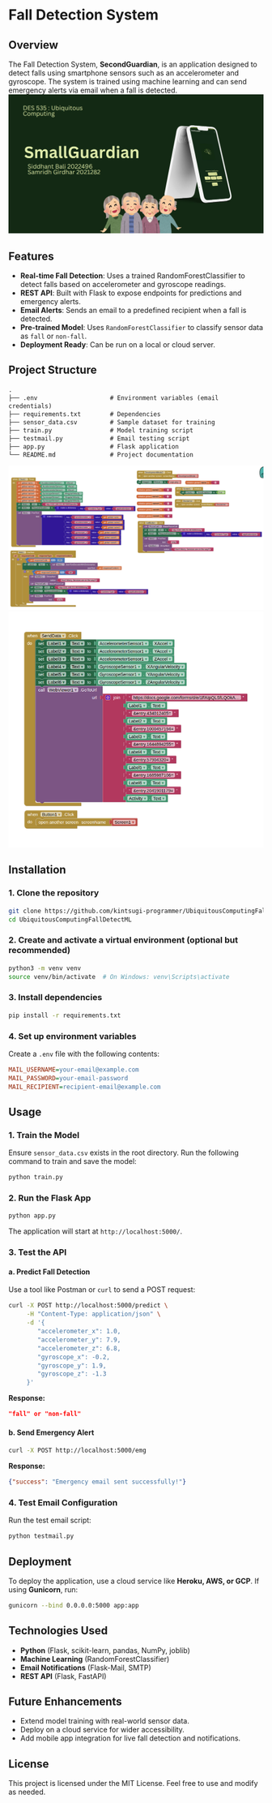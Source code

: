 # Fall Detection System

## Overview
The Fall Detection System, **SecondGuardian**, is an application designed to detect falls using smartphone sensors such as an accelerometer and gyroscope. The system is trained using machine learning and can send emergency alerts via email when a fall is detected.
![alt text](image-2.png)
## Features
- **Real-time Fall Detection**: Uses a trained RandomForestClassifier to detect falls based on accelerometer and gyroscope readings.
- **REST API**: Built with Flask to expose endpoints for predictions and emergency alerts.
- **Email Alerts**: Sends an email to a predefined recipient when a fall is detected.
- **Pre-trained Model**: Uses `RandomForestClassifier` to classify sensor data as `fall` or `non-fall`.
- **Deployment Ready**: Can be run on a local or cloud server.

## Project Structure
```
.
├── .env                    # Environment variables (email credentials)
├── requirements.txt        # Dependencies
├── sensor_data.csv         # Sample dataset for training
├── train.py                # Model training script
├── testmail.py             # Email testing script
├── app.py                  # Flask application
└── README.md               # Project documentation
```
![alt text](image.png)
![alt text](image-1.png)
## Installation
### 1. Clone the repository
```sh
git clone https://github.com/kintsugi-programmer/UbiquitousComputingFallDetectML
cd UbiquitousComputingFallDetectML
```

### 2. Create and activate a virtual environment (optional but recommended)
```sh
python3 -m venv venv
source venv/bin/activate  # On Windows: venv\Scripts\activate
```

### 3. Install dependencies
```sh
pip install -r requirements.txt
```

### 4. Set up environment variables
Create a `.env` file with the following contents:
```ini
MAIL_USERNAME=your-email@example.com
MAIL_PASSWORD=your-email-password
MAIL_RECIPIENT=recipient-email@example.com
```

## Usage
### 1. Train the Model
Ensure `sensor_data.csv` exists in the root directory. Run the following command to train and save the model:
```sh
python train.py
```

### 2. Run the Flask App
```sh
python app.py
```
The application will start at `http://localhost:5000/`.

### 3. Test the API
#### a. Predict Fall Detection
Use a tool like Postman or `curl` to send a POST request:
```sh
curl -X POST http://localhost:5000/predict \
     -H "Content-Type: application/json" \
     -d '{
        "accelerometer_x": 1.0,
        "accelerometer_y": 7.9,
        "accelerometer_z": 6.8,
        "gyroscope_x": -0.2,
        "gyroscope_y": 1.9,
        "gyroscope_z": -1.3
     }'
```
**Response:**
```json
"fall" or "non-fall"
```

#### b. Send Emergency Alert
```sh
curl -X POST http://localhost:5000/emg
```
**Response:**
```json
{"success": "Emergency email sent successfully!"}
```

### 4. Test Email Configuration
Run the test email script:
```sh
python testmail.py
```

## Deployment
To deploy the application, use a cloud service like **Heroku, AWS, or GCP**. If using **Gunicorn**, run:
```sh
gunicorn --bind 0.0.0.0:5000 app:app
```

## Technologies Used
- **Python** (Flask, scikit-learn, pandas, NumPy, joblib)
- **Machine Learning** (RandomForestClassifier)
- **Email Notifications** (Flask-Mail, SMTP)
- **REST API** (Flask, FastAPI)

## Future Enhancements
- Extend model training with real-world sensor data.
- Deploy on a cloud service for wider accessibility.
- Add mobile app integration for live fall detection and notifications.

## License
This project is licensed under the MIT License. Feel free to use and modify as needed.



